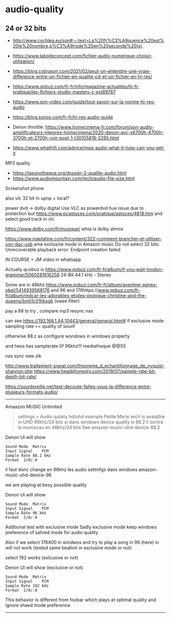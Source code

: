 # audio-quality

## 24 or 32 bits

- http://www.cochlea.eu/son#:~:text=La%20fr%C3%A9quence%20est%20le%20nombre,p%C3%A9riode%20en%20seconde%20(s). 
- https://www.laboiteconcept.com/fichier-audio-numerique-choisir-utilisation/
- https://blog.cobrason.com/2021/02/peut-on-entendre-une-vraie-difference-entre-un-fichier-en-qualite-cd-et-un-fichier-en-hi-res/

- https://www.qobuz.com/fr-fr/info/magazine-actualites/hi-fi-pratique/les-fichiers-studio-masters-c-est89767
- https://www.son-video.com/guide/tout-savoir-sur-la-norme-hi-res-audio
- https://blog.sonos.com/fr-fr/hi-res-audio-guide
- Denon throttle: https://www.homecinema-fr.com/forum/son-audio-amplificateurs-integres-homecinema/2020-denon-avc-x6700h-4700h-3700h-et-2700h-voir-post-1-t30105818-2295.html
- https://www.whathifi.com/advice/mqa-audio-what-it-how-can-you-get-it


MP3 quality
- https://lasonotheque.org/dossier-2-qualite-audio.html
- https://www.audiomountain.com/tech/audio-file-size.html

Screenshot phone


also vlc 32 bit in upnp + local?

power dvd -> dolby digital 
Use VLC as powerdvd hue issue due to protection 
but https://www.pcastuces.com/pratique/astuces/4818.htm
    and select good track in vlc

https://www.dolby.com/fr/musique/
whta is dolby atmos

https://www.maplatine.com/fr/content/322-comment-brancher-et-utiliser-son-dac-usb
ame exclusive mode in Amazon music
Do not select 32 bits: Unrecoverable playback error: Endpoint creation failed

IN COURSE + JM video in whatsapp

Actually quobuz is https://www.qobuz.com/fr-fr/album/if-you-wait-london-grammar/5060281616258 
 24-Bit 44.1 kHz - Stereo 
 
 Some are in 48khz https://www.qobuz.com/fr-fr/album/aventine-agnes-obel/5414939568176
 and 96
 and 176https://www.qobuz.com/fr-fr/album/redcar-les-adorables-etoiles-prologue-christine-and-the-queens/bmli1c01hksgb
 (swee filter)
 
 pay a 88 to try , compare mp3
 resync nas
 
 can see https://192.168.1.44:10443/general/general.html#
 if exclusive mode sampling rate == quality of sounf
 
 otherwise 88.z as configure wondows in windows property
 
 
and heos has samplerate 0f 96khz!!!
mediatheque @@55

nas sync new zik

http://www.traitement-signal.com/theoreme_d_echantillonnage_de_nyquist-shannon.php
https://www.headphonesty.com/2019/07/sample-rate-bit-depth-bit-rate/

https://sourdoreille.net/test-decoute-faites-vous-la-difference-entre-plusieurs-formats-audio/


****************
Amaazon MUSIC Unlimited 
> settings > Audio qulaity hd/uhd
example Petite Marie wich is avaialble in UHD 96khz/24 bits
si dans windows device quality is 88.2 il sortira le morcecau en 48khz/24 bits
See amazon-music-uhd-device-88.2

Denon UI will show

````
Sound Mode	Matrix
Input Signal	PCM
Sample Rate	88.2 kHz
Format	2/0/.0
````


il faut donc change en 96khz les audio settnifgs dans windows
amazon-music-uhd-device-96

we are playing at besy possible quality


Denon UI will show

````
Sound Mode	Matrix
Input Signal	PCM
Sample Rate	96 kHz
Format	2/0/.0
````

Addtional test with exclusive mode
Sadly exclusive mode keep windows preference of sahred mode for audio quality

Also if we select 176400 in windwos and try to play a song in 96 (here) in will not  work 
(tested same beahvir in exclusive mode or not)

select 192  works (exlcusive or not)

Denon UI will show (exclusive or not)

````
Sound Mode	Matrix
Input Signal	PCM
Sample Rate	192 kHz
Format	2/0/.0
````

This behavior is different from foobar which plays at optimal quality and ignore shaed mode preference


****************
